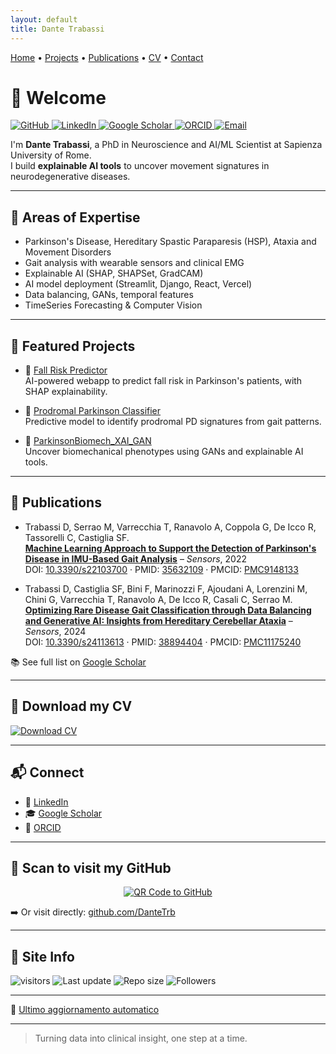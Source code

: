```yaml
---
layout: default
title: Dante Trabassi
---
```


<link rel="icon" type="image/x-icon" href="/favicon.ico">

[Home](./) • [Projects](#-featured-projects) • [Publications](#-selected-publications) • [CV](./DanteTrabassi_CV.pdf) • [Contact](#-connect)

# 👋 Welcome

<div class="sticky-icons">
  <a href="https://github.com/DanteTrb" target="_blank">
    <img alt="GitHub" src="https://img.shields.io/badge/GitHub-181717?style=for-the-badge&logo=github&logoColor=white"/>
  </a>
  <a href="https://www.linkedin.com/in/dante-trabassi-66b3718b/" target="_blank">
    <img alt="LinkedIn" src="https://img.shields.io/badge/LinkedIn-0077B5?style=for-the-badge&logo=linkedin&logoColor=white"/>
  </a>
  <a href="https://scholar.google.com/citations?user=ruagPIsAAAAJ&hl=it&oi=ao" target="_blank">
    <img alt="Google Scholar" src="https://img.shields.io/badge/Google%20Scholar-4285F4?style=for-the-badge&logo=googlescholar&logoColor=white"/>
  </a>
  <a href="https://orcid.org/0000-0002-4739-3441" target="_blank">
    <img alt="ORCID" src="https://img.shields.io/badge/ORCID-A6CE39?style=for-the-badge&logo=orcid&logoColor=white"/>
  </a>
  <a href="mailto:dante.trabassi@uniroma1.it" target="_blank">
    <img alt="Email" src="https://img.shields.io/badge/Email-dante.trabassi@uniroma1.it-D14836?style=for-the-badge&logo=gmail&logoColor=white"/>
  </a>
</div>

I'm **Dante Trabassi**, a PhD in Neuroscience and AI/ML Scientist at Sapienza University of Rome.  
I build **explainable AI tools** to uncover movement signatures in neurodegenerative diseases.

---

## 🧠 Areas of Expertise

- Parkinson's Disease, Hereditary Spastic Paraparesis (HSP), Ataxia and Movement Disorders
- Gait analysis with wearable sensors and clinical EMG
- Explainable AI (SHAP, SHAPSet, GradCAM)
- AI model deployment (Streamlit, Django, React, Vercel)
- Data balancing, GANs, temporal features
- TimeSeries Forecasting & Computer Vision

---

## 🚀 Featured Projects

- 🔗 [Fall Risk Predictor](https://github.com/DanteTrb/fall-risk-predictor)  
  AI-powered webapp to predict fall risk in Parkinson's patients, with SHAP explainability.

- 🔗 [Prodromal Parkinson Classifier](https://github.com/DanteTrb/Prodromal_Parkinson)  
  Predictive model to identify prodromal PD signatures from gait patterns.

- 🔗 [ParkinsonBiomech_XAI_GAN](https://github.com/DanteTrb/ParkinsonBiomech_XAI_GAN)  
  Uncover biomechanical phenotypes using GANs and explainable AI tools.

---

## 📄 Publications

- Trabassi D, Serrao M, Varrecchia T, Ranavolo A, Coppola G, De Icco R, Tassorelli C, Castiglia SF.  
  [**Machine Learning Approach to Support the Detection of Parkinson's Disease in IMU-Based Gait Analysis**](https://www.mdpi.com/1424-8220/22/10/3700) – *Sensors*, 2022  
  DOI: [10.3390/s22103700](https://doi.org/10.3390/s22103700) · PMID: [35632109](https://pubmed.ncbi.nlm.nih.gov/35632109/) · PMCID: [PMC9148133](https://www.ncbi.nlm.nih.gov/pmc/articles/PMC9148133/)

- Trabassi D, Castiglia SF, Bini F, Marinozzi F, Ajoudani A, Lorenzini M, Chini G, Varrecchia T, Ranavolo A, De Icco R, Casali C, Serrao M.  
  [**Optimizing Rare Disease Gait Classification through Data Balancing and Generative AI: Insights from Hereditary Cerebellar Ataxia**](https://www.mdpi.com/1424-8220/24/11/3613) – *Sensors*, 2024  
  DOI: [10.3390/s24113613](https://doi.org/10.3390/s24113613) · PMID: [38894404](https://pubmed.ncbi.nlm.nih.gov/38894404/) · PMCID: [PMC11175240](https://www.ncbi.nlm.nih.gov/pmc/articles/PMC11175240/)

📚 See full list on [Google Scholar](https://scholar.google.com/citations?user=ruagPIsAAAAJ&hl=it&oi=ao)

---

## 📎 Download my CV

[![Download CV](https://img.shields.io/badge/Download_CV-PDF-blue?style=for-the-badge&logo=readthedocs)](./DanteTrabassi_CV.pdf)

---

## 📬 Connect

- 💼 [LinkedIn](https://www.linkedin.com/in/dante-trabassi-66b3718b/)
- 🎓 [Google Scholar](https://scholar.google.com/citations?user=ruagPlsAAAAJ)
- 🧬 [ORCID](https://orcid.org/0000-0002-4739-3441)

---

## 🔳 Scan to visit my GitHub

<p align="center">
  <a href="https://github.com/DanteTrb" target="_blank">
    <img src="https://api.qrserver.com/v1/create-qr-code/?size=180x180&data=https://github.com/DanteTrb" alt="QR Code to GitHub">
  </a>
</p>

➡️ Or visit directly: [github.com/DanteTrb](https://github.com/DanteTrb)

---

## 🧩 Site Info

![visitors](https://visitor-badge.laobi.icu/badge?page_id=DanteTrb.DanteTrb.github.io)
![Last update](https://img.shields.io/github/last-commit/DanteTrb/DanteTrb.github.io)
![Repo size](https://img.shields.io/github/repo-size/DanteTrb/DanteTrb.github.io)
![Followers](https://img.shields.io/github/followers/DanteTrb?style=social)

---

📄 [Ultimo aggiornamento automatico](./badges.md)

---

> Turning data into clinical insight, one step at a time.
